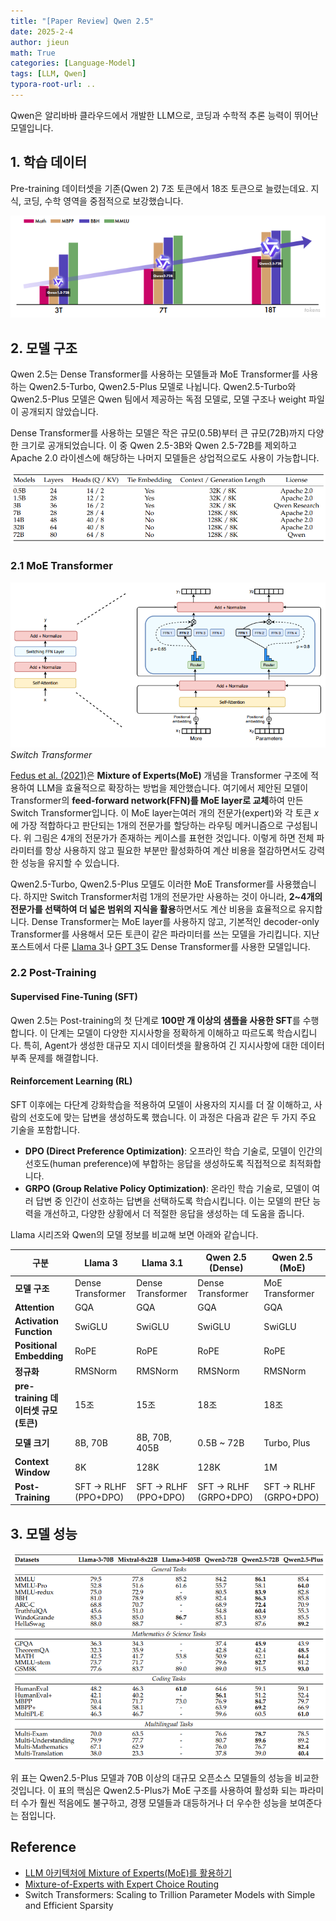 ```yaml
---
title: "[Paper Review] Qwen 2.5"
date: 2025-2-4
author: jieun
math: True
categories: [Language-Model]
tags: [LLM, Qwen]
typora-root-url: ..
---
```


Qwen은 알리바바 클라우드에서 개발한 LLM으로, 코딩과 수학적 추론 능력이 뛰어난 모델입니다.

## 1. 학습 데이터

Pre-training 데이터셋을 기존(Qwen 2) 7조 토큰에서 18조 토큰으로 늘렸는데요. 지식, 코딩, 수학 영역을 중점적으로 보강했습니다.

![](/assets/img/llm/qwen1.png)

## 2. 모델 구조

Qwen 2.5는 Dense Transformer를 사용하는 모델들과 MoE Transformer를 사용하는 Qwen2.5-Turbo, Qwen2.5-Plus 모델로 나뉩니다. Qwen2.5-Turbo와 Qwen2.5-Plus 모델은 Qwen 팀에서 제공하는 독점 모델로, 모델 구조나 weight 파일이 공개되지 않았습니다.

Dense Transformer를 사용하는 모델은 작은 규모(0.5B)부터 큰 규모(72B)까지 다양한 크기로 공개되었습니다. 이 중 Qwen 2.5-3B와 Qwen 2.5-72B를 제외하고 Apache 2.0 라이센스에 해당하는 나머지 모델들은 상업적으로도 사용이 가능합니다.

![](/assets/img/llm/qwen_models.png)

### 2.1 MoE Transformer

![](/assets/img/llm/MoE.png)
_Switch Transformer_

[Fedus et al. (2021)](https://arxiv.org/pdf/2101.03961)은 **Mixture of Experts(MoE)** 개념을 Transformer 구조에 적용하여 LLM을 효율적으로 확장하는 방법을 제안했습니다. 여기에서 제안된 모델이 Transformer의 **feed-forward network(FFN)를 MoE layer로 교체**하여 만든 Switch Transformer입니다. 이 MoE layer는여러 개의 전문가(expert)와 각 토큰 $x$에 가장 적합하다고 판단되는 1개의 전문가를 할당하는 라우팅 메커니즘으로 구성됩니다. 위 그림은 4개의 전문가가 존재하는 케이스를 표현한 것입니다. 이렇게 하면 전체 파라미터를 항상 사용하지 않고 필요한 부분만 활성화하여 계산 비용을 절감하면서도 강력한 성능을 유지할 수 있습니다.

Qwen2.5-Turbo, Qwen2.5-Plus 모델도 이러한 MoE Transformer를 사용했습니다. 하지만 Switch Transformer처럼 1개의 전문가만 사용하는 것이 아니라, **2~4개의 전문가를 선택하여 더 넓은 범위의 지식을 활용**하면서도 계산 비용을 효율적으로 유지합니다. Dense Transformer는 MoE layer를 사용하지 않고, 기본적인 decoder-only Transformer를 사용해서 모든 토큰이 같은 파라미터를 쓰는 모델을 가리킵니다. 지난 포스트에서 다룬 [Llama 3](https://jieun121070.github.io/posts/LLaMA3/)나 [GPT 3](https://jieun121070.github.io/posts/GPT3/)도 Dense Transformer를 사용한 모델입니다.

### 2.2 Post-Training

#### Supervised Fine-Tuning (SFT)

Qwen 2.5는 Post-training의 첫 단계로 **100만 개 이상의 샘플을 사용한 SFT**를 수행합니다. 이 단계는 모델이 다양한 지시사항을 정확하게 이해하고 따르도록 학습시킵니다. 특히, Agent가 생성한 대규모 지시 데이터셋을 활용하여 긴 지시사항에 대한 데이터 부족 문제를 해결합니다.

#### Reinforcement Learning (RL)

SFT 이후에는 다단계 강화학습을 적용하여 모델이 사용자의 지시를 더 잘 이해하고, 사람의 선호도에 맞는 답변을 생성하도록 했습니다. 이 과정은 다음과 같은 두 가지 주요 기술을 포함합니다.

- **DPO (Direct Preference Optimization)**: 오프라인 학습 기술로, 모델이 인간의 선호도(human preference)에 부합하는 응답을 생성하도록 직접적으로 최적화합니다.
- **GRPO (Group Relative Policy Optimization)**: 온라인 학습 기술로, 모델이 여러 답변 중 인간이 선호하는 답변을 선택하도록 학습시킵니다. 이는 모델의 판단 능력을 개선하고, 다양한 상황에서 더 적절한 응답을 생성하는 데 도움을 줍니다.

Llama 시리즈와 Qwen의 모델 정보를 비교해 보면 아래와 같습니다.

| 구분                                  | **Llama 3**          | **Llama 3.1**        | **Qwen 2.5 (Dense)**  | **Qwen 2.5 (MoE)**    |
| ------------------------------------- | -------------------- | -------------------- | --------------------- | --------------------- |
| **모델 구조**                         | Dense Transformer    | Dense Transformer    | Dense Transformer     | MoE Transformer       |
| **Attention**                         | GQA                  | GQA                  | GQA                   | GQA                   |
| **Activation Function**               | SwiGLU               | SwiGLU               | SwiGLU                | SwiGLU                |
| **Positional Embedding**              | RoPE                 | RoPE                 | RoPE                  | RoPE                  |
| **정규화**                            | RMSNorm              | RMSNorm              | RMSNorm               | RMSNorm               |
| **pre-training 데이터셋 규모 (토큰)** | 15조                 | 15조                 | 18조                  | 18조                  |
| **모델 크기**                         | 8B, 70B              | 8B, 70B, 405B        | 0.5B ~ 72B            | Turbo, Plus           |
| **Context Window**                    | 8K                   | 128K                 | 128K                  | 1M                    |
| **Post-Training**                     | SFT → RLHF (PPO+DPO) | SFT → RLHF (PPO+DPO) | SFT → RLHF (GRPO+DPO) | SFT → RLHF (GRPO+DPO) |

## 3. 모델 성능

![](/assets/img/llm/qwen_performance.png)

위 표는 Qwen2.5-Plus 모델과 70B 이상의 대규모 오픈소스 모델들의 성능을 비교한 것입니다. 이 표의 핵심은 Qwen2.5-Plus가 MoE 구조를 사용하여 활성화 되는 파라미터 수가 훨씬 적음에도 불구하고, 경쟁 모델들과 대등하거나 더 우수한 성능을 보여준다는 점입니다.

## Reference

- [LLM 아키텍처에 Mixture of Experts(MoE)를 활용하기](https://developer.nvidia.com/ko-kr/blog/applying-mixture-of-experts-in-llm-architectures/)
- [Mixture-of-Experts with Expert Choice Routing](https://research.google/blog/mixture-of-experts-with-expert-choice-routing/)
- Switch Transformers: Scaling to Trillion Parameter Models with Simple and Efficient Sparsity
